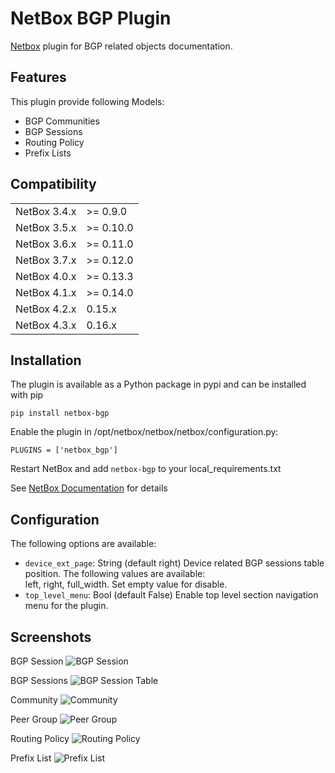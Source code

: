 # NetBox BGP Plugin
[Netbox](https://github.com/netbox-community/netbox) plugin for BGP related objects documentation.

## Features
This plugin provide following Models:
* BGP Communities
* BGP Sessions
* Routing Policy
* Prefix Lists 

## Compatibility

|               |           |
|---------------|-----------|
| NetBox 3.4.x  | >= 0.9.0  |
| NetBox 3.5.x  | >= 0.10.0 |
| NetBox 3.6.x  | >= 0.11.0 |
| NetBox 3.7.x  | >= 0.12.0 |
| NetBox 4.0.x  | >= 0.13.3 |
| NetBox 4.1.x  | >= 0.14.0 |
| NetBox 4.2.x  | 0.15.x    |
| NetBox 4.3.x  | 0.16.x    |

## Installation

The plugin is available as a Python package in pypi and can be installed with pip  

```
pip install netbox-bgp
```
Enable the plugin in /opt/netbox/netbox/netbox/configuration.py:
```
PLUGINS = ['netbox_bgp']
```
Restart NetBox and add `netbox-bgp` to your local_requirements.txt

See [NetBox Documentation](https://docs.netbox.dev/en/stable/plugins/#installing-plugins) for details

## Configuration

The following options are available:
* `device_ext_page`: String (default right) Device related BGP sessions table position. The following values are available:  
left, right, full_width. Set empty value for disable.
* `top_level_menu`: Bool (default False) Enable top level section navigation menu for the plugin. 

## Screenshots

BGP Session
![BGP Session](docs/img/session.png)

BGP Sessions
![BGP Session Table](docs/img/sessions.png)

Community
![Community](docs/img/commun.png)

Peer Group
![Peer Group](docs/img/peer_group.png)

Routing Policy
![Routing Policy](docs/img/routepolicy.png)

Prefix List
![Prefix List](docs/img/preflist.png)
